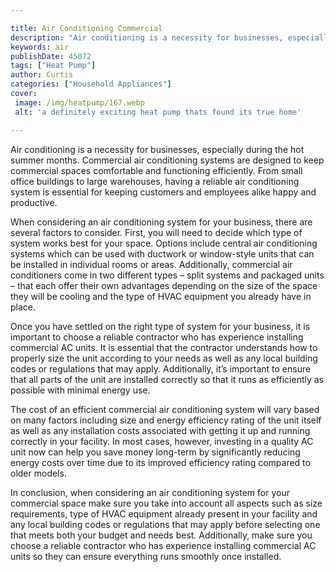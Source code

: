 ```yaml
---

title: Air Conditioning Commercial
description: "Air conditioning is a necessity for businesses, especially during the hot summer months. Commercial air conditioning systems are d...learn more about it now"
keywords: air
publishDate: 45072
tags: ["Heat Pump"]
author: Curtis
categories: ["Household Appliances"]
cover: 
 image: /img/heatpump/167.webp
 alt: 'a definitely exciting heat pump thats found its true home'

---
```


Air conditioning is a necessity for businesses, especially during the hot summer months. Commercial air conditioning systems are designed to keep commercial spaces comfortable and functioning efficiently. From small office buildings to large warehouses, having a reliable air conditioning system is essential for keeping customers and employees alike happy and productive. 

When considering an air conditioning system for your business, there are several factors to consider. First, you will need to decide which type of system works best for your space. Options include central air conditioning systems which can be used with ductwork or window-style units that can be installed in individual rooms or areas. Additionally, commercial air conditioners come in two different types – split systems and packaged units – that each offer their own advantages depending on the size of the space they will be cooling and the type of HVAC equipment you already have in place. 

Once you have settled on the right type of system for your business, it is important to choose a reliable contractor who has experience installing commercial AC units. It is essential that the contractor understands how to properly size the unit according to your needs as well as any local building codes or regulations that may apply. Additionally, it’s important to ensure that all parts of the unit are installed correctly so that it runs as efficiently as possible with minimal energy use. 

The cost of an efficient commercial air conditioning system will vary based on many factors including size and energy efficiency rating of the unit itself as well as any installation costs associated with getting it up and running correctly in your facility. In most cases, however, investing in a quality AC unit now can help you save money long-term by significantly reducing energy costs over time due to its improved efficiency rating compared to older models. 

In conclusion, when considering an air conditioning system for your commercial space make sure you take into account all aspects such as size requirements, type of HVAC equipment already present in your facility and any local building codes or regulations that may apply before selecting one that meets both your budget and needs best. Additionally, make sure you choose a reliable contractor who has experience installing commercial AC units so they can ensure everything runs smoothly once installed.
